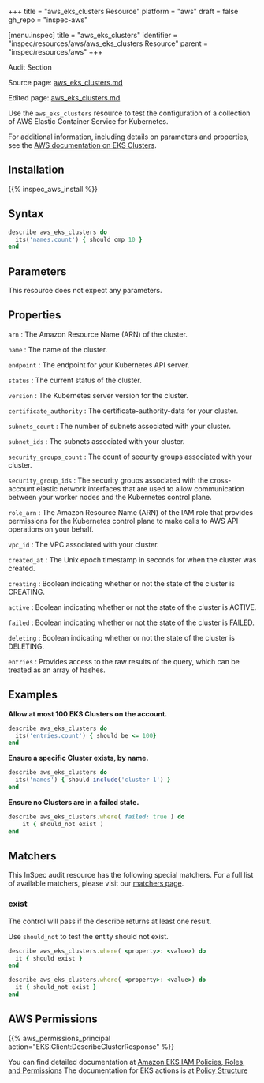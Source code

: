 +++
title = "aws_eks_clusters Resource"
platform = "aws"
draft = false
gh_repo = "inspec-aws"

[menu.inspec]
title = "aws_eks_clusters"
identifier = "inspec/resources/aws/aws_eks_clusters Resource"
parent = "inspec/resources/aws"
+++

<div class="admonition-note">
<p class="admonition-note-title">Audit Section</p>
<div class="admonition-note-text">
<p>Source page: <a href="https://github.com/inspec/inspec-aws/blob/main/docs/resources/aws_eks_clusters.md">aws_eks_clusters.md</a></p>
<p>Edited page: <a href="https://github.com/ianmadd/inspec-aws/blob/im/hugo/docs-chef-io/content/inspec/resources/aws_eks_clusters.md">aws_eks_clusters.md</a></p>
</div>
</div>



Use the `aws_eks_clusters` resource to test the configuration of a collection of AWS Elastic Container Service for Kubernetes.

For additional information, including details on parameters and properties, see the [AWS documentation on EKS Clusters](https://docs.aws.amazon.com/eks/latest/userguide/getting-started.html).

## Installation

{{% inspec_aws_install %}}

## Syntax

```ruby
describe aws_eks_clusters do
  its('names.count') { should cmp 10 }
end
```

## Parameters

This resource does not expect any parameters.

## Properties

`arn`
: The Amazon Resource Name (ARN) of the cluster.

`name`
: The name of the cluster.

`endpoint`
: The endpoint for your Kubernetes API server.

`status`
: The current status of the cluster.

`version`
: The Kubernetes server version for the cluster.

`certificate_authority`
: The certificate-authority-data for your cluster.

`subnets_count`
: The number of subnets associated with your cluster.

`subnet_ids`
: The subnets associated with your cluster.

`security_groups_count`
: The count of security groups associated with your cluster.

`security_group_ids`
: The security groups associated with the cross-account elastic network interfaces that are used to allow communication between your worker nodes and the Kubernetes control plane.

`role_arn`
: The Amazon Resource Name (ARN) of the IAM role that provides permissions for the Kubernetes control plane to make calls to AWS API operations on your behalf.

`vpc_id`
: The VPC associated with your cluster.

`created_at`
: The Unix epoch timestamp in seconds for when the cluster was created.

`creating`
: Boolean indicating whether or not the state of the cluster is CREATING.

`active`
: Boolean indicating whether or not the state of the cluster is ACTIVE.

`failed`
: Boolean indicating whether or not the state of the cluster is FAILED.

`deleting`
: Boolean indicating whether or not the state of the cluster is DELETING.

`entries`
: Provides access to the raw results of the query, which can be treated as an array of hashes.

## Examples

**Allow at most 100 EKS Clusters on the account.**

```ruby
describe aws_eks_clusters do
  its('entries.count') { should be <= 100}
end
```

**Ensure a specific Cluster exists, by name.**

```ruby
describe aws_eks_clusters do
  its('names') { should include('cluster-1') }
end
```

**Ensure no Clusters are in a failed state.**

```ruby
describe aws_eks_clusters.where( failed: true ) do
    it { should_not exist )
end
```

## Matchers

This InSpec audit resource has the following special matchers. For a full list of available matchers, please visit our [matchers page](https://www.inspec.io/docs/reference/matchers/).

### exist

The control will pass if the describe returns at least one result.

Use `should_not` to test the entity should not exist.

```ruby
describe aws_eks_clusters.where( <property>: <value>) do
  it { should exist }
end
```

```ruby
describe aws_eks_clusters.where( <property>: <value>) do
  it { should_not exist }
end
```


## AWS Permissions

{{% aws_permissions_principal action="EKS:Client:DescribeClusterResponse" %}}

You can find detailed documentation at [Amazon EKS IAM Policies, Roles, and Permissions](https://docs.aws.amazon.com/eks/latest/userguide/IAM_policies.html)
The documentation for EKS actions is at [Policy Structure](https://docs.aws.amazon.com/eks/latest/userguide/iam-policy-structure.html#UsingWithEKS_Actions)

